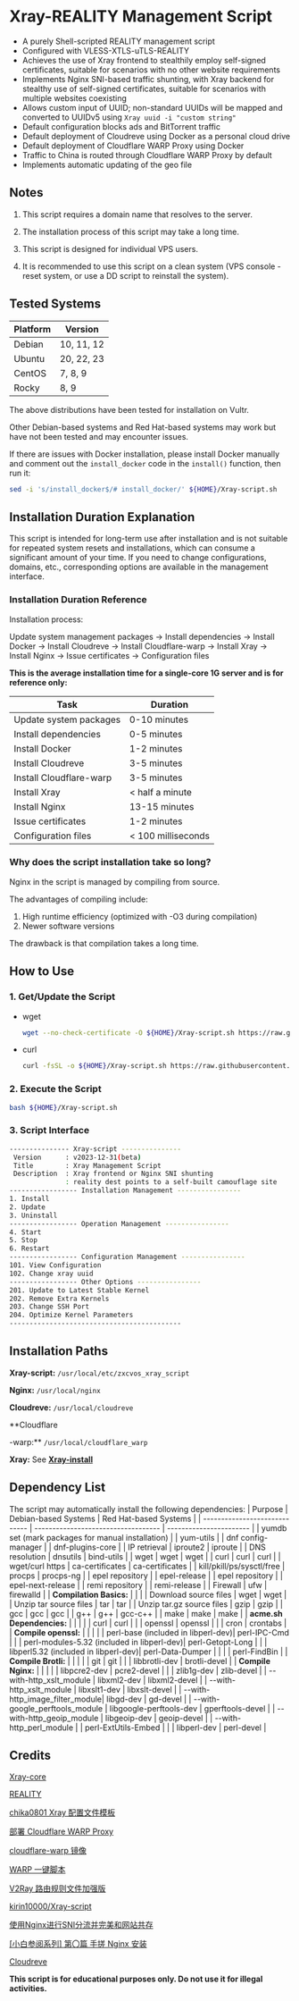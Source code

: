 <!-- Translated by ChatGPT -->
# Xray-REALITY Management Script

* A purely Shell-scripted REALITY management script
* Configured with VLESS-XTLS-uTLS-REALITY
* Achieves the use of Xray frontend to stealthily employ self-signed certificates, suitable for scenarios with no other website requirements
* Implements Nginx SNI-based traffic shunting, with Xray backend for stealthy use of self-signed certificates, suitable for scenarios with multiple websites coexisting
* Allows custom input of UUID; non-standard UUIDs will be mapped and converted to UUIDv5 using `Xray uuid -i "custom string"`
* Default configuration blocks ads and BitTorrent traffic
* Default deployment of Cloudreve using Docker as a personal cloud drive
* Default deployment of Cloudflare WARP Proxy using Docker
* Traffic to China is routed through Cloudflare WARP Proxy by default
* Implements automatic updating of the geo file

## Notes

1. This script requires a domain name that resolves to the server.

2. The installation process of this script may take a long time.

3. This script is designed for individual VPS users.

4. It is recommended to use this script on a clean system (VPS console - reset system, or use a DD script to reinstall the system).

## Tested Systems

| Platform | Version  |
| -------- | -------- |
| Debian   | 10, 11, 12 |
| Ubuntu   | 20, 22, 23 |
| CentOS   | 7, 8, 9    |
| Rocky    | 8, 9      |

The above distributions have been tested for installation on Vultr.

Other Debian-based systems and Red Hat-based systems may work but have not been tested and may encounter issues.

If there are issues with Docker installation, please install Docker manually and comment out the `install_docker` code in the `install()` function, then run it:

```sh
sed -i 's/install_docker$/# install_docker/' ${HOME}/Xray-script.sh
```

## Installation Duration Explanation

This script is intended for long-term use after installation and is not suitable for repeated system resets and installations, which can consume a significant amount of your time. If you need to change configurations, domains, etc., corresponding options are available in the management interface.

### Installation Duration Reference

Installation process:

Update system management packages -> Install dependencies -> Install Docker -> Install Cloudreve -> Install Cloudflare-warp -> Install Xray -> Install Nginx -> Issue certificates -> Configuration files

**This is the average installation time for a single-core 1G server and is for reference only:**

| Task                   | Duration    |
| ---------------------- | ----------- |
| Update system packages | 0-10 minutes |
| Install dependencies   | 0-5 minutes  |
| Install Docker         | 1-2 minutes  |
| Install Cloudreve      | 3-5 minutes  |
| Install Cloudflare-warp| 3-5 minutes  |
| Install Xray           | < half a minute |
| Install Nginx          | 13-15 minutes |
| Issue certificates | 1-2 minutes  |
| Configuration files    | < 100 milliseconds |

### Why does the script installation take so long?

Nginx in the script is managed by compiling from source.

The advantages of compiling include:

1. High runtime efficiency (optimized with -O3 during compilation)
2. Newer software versions

The drawback is that compilation takes a long time.

## How to Use

### 1. Get/Update the Script

* wget

  ```sh
  wget --no-check-certificate -O ${HOME}/Xray-script.sh https://raw.githubusercontent.com/zxcvos/Xray-script/main/myself.sh
  ```

* curl

  ```sh
  curl -fsSL -o ${HOME}/Xray-script.sh https://raw.githubusercontent.com/zxcvos/Xray-script/main/myself.sh
  ```

### 2. Execute the Script

```sh
bash ${HOME}/Xray-script.sh
```

### 3. Script Interface

```sh
--------------- Xray-script ---------------
 Version      : v2023-12-31(beta)
 Title        : Xray Management Script
 Description  : Xray frontend or Nginx SNI shunting
              : reality dest points to a self-built camouflage site
----------------- Installation Management ----------------
1. Install
2. Update
3. Uninstall
----------------- Operation Management ----------------
4. Start
5. Stop
6. Restart
----------------- Configuration Management ----------------
101. View Configuration
102. Change xray uuid
----------------- Other Options ----------------
201. Update to Latest Stable Kernel
202. Remove Extra Kernels
203. Change SSH Port
204. Optimize Kernel Parameters
-------------------------------------------
```

## Installation Paths

**Xray-script:** `/usr/local/etc/zxcvos_xray_script`

**Nginx:** `/usr/local/nginx`

**Cloudreve:** `/usr/local/cloudreve`

**Cloudflare

-warp:** `/usr/local/cloudflare_warp`

**Xray:** See **[Xray-install](https://github.com/XTLS/Xray-install)**

## Dependency List

The script may automatically install the following dependencies:
| Purpose                       | Debian-based Systems                | Red Hat-based Systems   |
| ----------------------------- | ----------------------------------- | ----------------------- |
| yumdb set (mark packages for manual installation) |                                   | yum-utils               |
| dnf config-manager            |                                   | dnf-plugins-core        |
| IP retrieval                  | iproute2                          | iproute                 |
| DNS resolution                | dnsutils                          | bind-utils              |
| wget                          | wget                              | wget                    |
| curl                          | curl                              | curl                    |
| wget/curl https               | ca-certificates                   | ca-certificates         |
| kill/pkill/ps/sysctl/free     | procps                            | procps-ng               |
| epel repository               |                                   | epel-release            |
| epel repository               |                                   | epel-next-release       |
| remi repository               |                                   | remi-release            |
| Firewall                      | ufw                               | firewalld               |
| **Compilation Basics:**       |                                   |                         |
| Download source files         | wget                              | wget                    |
| Unzip tar source files        | tar                               | tar                     |
| Unzip tar.gz source files     | gzip                              | gzip                    |
| gcc                            | gcc                               | gcc                     |
| g++                            | g++                               | gcc-c++                 |
| make                           | make                              | make                    |
| **acme.sh Dependencies:**     |                                   |                         |
|                               | curl                              | curl                    |
|                               | openssl                           | openssl                 |
|                               | cron                              | crontabs                |
| **Compile openssl:**          |                                   |                         |
|                               | perl-base (included in libperl-dev)| perl-IPC-Cmd            |
|                               | perl-modules-5.32 (included in libperl-dev)| perl-Getopt-Long    |
|                               | libperl5.32 (included in libperl-dev)| perl-Data-Dumper        |
|                               |                                   | perl-FindBin            |
| **Compile Brotli:**           |                                   |                         |
|                               | git                               | git                     |
|                               | libbrotli-dev                     | brotli-devel            |
| **Compile Nginx:**            |                                   |                         |
|                               | libpcre2-dev                      | pcre2-devel             |
|                               | zlib1g-dev                        | zlib-devel              |
| --with-http_xslt_module       | libxml2-dev                       | libxml2-devel           |
| --with-http_xslt_module       | libxslt1-dev                      | libxslt-devel           |
| --with-http_image_filter_module| libgd-dev                         | gd-devel                |
| --with-google_perftools_module | libgoogle-perftools-dev           | gperftools-devel        |
| --with-http_geoip_module       | libgeoip-dev                      | geoip-devel             |
| --with-http_perl_module        |                                   | perl-ExtUtils-Embed     |
|                               | libperl-dev                       | perl-devel              |

## Credits

[Xray-core][Xray-core]

[REALITY][REALITY]

[chika0801 Xray 配置文件模板][chika0801-Xray-examples]

[部署 Cloudflare WARP Proxy][haoel]

[cloudflare-warp 镜像][e7h4n]

[WARP 一键脚本][fscarmen]

[V2Ray 路由规则文件加强版][v2ray-rules-dat]

[kirin10000/Xray-script][kirin10000/Xray-script]

[使用Nginx进行SNI分流并完美和网站共存][nginx-sni-dispatcher]

[[小白参阅系列] 第〇篇 手搓 Nginx 安装][post-37224-1]

[Cloudreve][cloudreve]

**This script is for educational purposes only. Do not use it for illegal activities.**

[Xray-core]: https://github.com/XTLS/Xray-core (THE NEXT FUTURE)
[REALITY]: https://github.com/XTLS/REALITY (THE NEXT FUTURE)
[chika0801-Xray-examples]: https://github.com/chika0801/Xray-examples (chika0801 Xray 配置文件模板)
[haoel]: https://github.com/haoel/haoel.github.io#943-docker-%E4%BB%A3%E7%90%86 (使用 Docker 快速部署 Cloudflare WARP Proxy)
[e7h4n]: https://github.com/e7h4n/cloudflare-warp (cloudflare-warp 镜像)
[fscarmen]: https://github.com/fscarmen/warp (WARP 一键脚本)
[fscarmen-warpproxy]: https://github.com/fscarmen/warp/blob/main/README.md#Netflix-%E5%88%86%E6%B5%81%E5%88%B0-WARP-Client-ProxyWireProxy-%E7%9A%84%E6%96%B9%E6%B3%95 (Netflix 分流到 WARP Client Proxy、WireProxy 的方法)
[v2ray-rules-dat]: https://github.com/Loyalsoldier/v2ray-rules-dat (V2Ray 路由规则文件加强版)
[kirin10000/Xray-script]: https://github.com/kirin10000/Xray-script (kirin10000/Xray-script)
[nginx-sni-dispatcher]: https://blog.xmgspace.me/archives/nginx-sni-dispatcher.html (使用Nginx进行SNI分流并完美和网站共存)
[post-37224-1]: https://www.nodeseek.com/post-37224-1 (第〇篇 手搓 Nginx 安装)
[cloudreve]: https://github.com/cloudreve/cloudreve (cloudreve)
